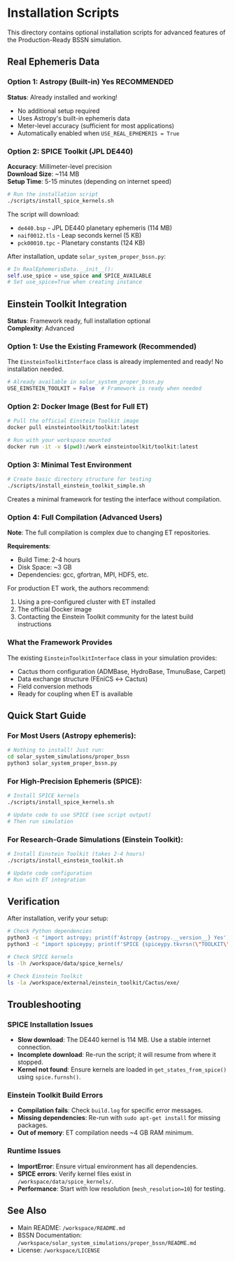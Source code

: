 # Installation Scripts

This directory contains optional installation scripts for advanced features of the Production-Ready BSSN simulation.

## Real Ephemeris Data

### Option 1: Astropy (Built-in) Yes **RECOMMENDED**

**Status**: Already installed and working!

- No additional setup required
- Uses Astropy's built-in ephemeris data
- Meter-level accuracy (sufficient for most applications)
- Automatically enabled when `USE_REAL_EPHEMERIS = True`

### Option 2: SPICE Toolkit (JPL DE440)

**Accuracy**: Millimeter-level precision  
**Download Size**: ~114 MB  
**Setup Time**: 5-15 minutes (depending on internet speed)

```bash
# Run the installation script
./scripts/install_spice_kernels.sh
```

The script will download:
- `de440.bsp` - JPL DE440 planetary ephemeris (114 MB)
- `naif0012.tls` - Leap seconds kernel (5 KB)
- `pck00010.tpc` - Planetary constants (124 KB)

After installation, update `solar_system_proper_bssn.py`:
```python
# In RealEphemerisData.__init__():
self.use_spice = use_spice and SPICE_AVAILABLE
# Set use_spice=True when creating instance
```

## Einstein Toolkit Integration

**Status**: Framework ready, full installation optional  
**Complexity**: Advanced

### Option 1: Use the Existing Framework  (Recommended)

The `EinsteinToolkitInterface` class is already implemented and ready!
No installation needed.

```python
# Already available in solar_system_proper_bssn.py
USE_EINSTEIN_TOOLKIT = False  # Framework is ready when needed
```

### Option 2: Docker Image  (Best for Full ET)

```bash
# Pull the official Einstein Toolkit image
docker pull einsteintoolkit/toolkit:latest

# Run with your workspace mounted
docker run -it -v $(pwd):/work einsteintoolkit/toolkit:latest
```

### Option 3: Minimal Test Environment 

```bash
# Create basic directory structure for testing
./scripts/install_einstein_toolkit_simple.sh
```

Creates a minimal framework for testing the interface without compilation.

### Option 4: Full Compilation  (Advanced Users)

**Note**: The full compilation is complex due to changing ET repositories.

**Requirements**:
- Build Time: 2-4 hours  
- Disk Space: ~3 GB  
- Dependencies: gcc, gfortran, MPI, HDF5, etc.

For production ET work, the authors recommend:
1. Using a pre-configured cluster with ET installed
2. The official Docker image
3. Contacting the Einstein Toolkit community for the latest build instructions

### What the Framework Provides

The existing `EinsteinToolkitInterface` class in your simulation provides:
-  Cactus thorn configuration (ADMBase, HydroBase, TmunuBase, Carpet)
-  Data exchange structure (FEniCS ↔ Cactus)
-  Field conversion methods
-  Ready for coupling when ET is available

## Quick Start Guide

### For Most Users (Astropy ephemeris):
```bash
# Nothing to install! Just run:
cd solar_system_simulations/proper_bssn
python3 solar_system_proper_bssn.py
```

### For High-Precision Ephemeris (SPICE):
```bash
# Install SPICE kernels
./scripts/install_spice_kernels.sh

# Update code to use SPICE (see script output)
# Then run simulation
```

### For Research-Grade Simulations (Einstein Toolkit):
```bash
# Install Einstein Toolkit (takes 2-4 hours)
./scripts/install_einstein_toolkit.sh

# Update code configuration
# Run with ET integration
```

## Verification

After installation, verify your setup:

```bash
# Check Python dependencies
python3 -c "import astropy; print(f'Astropy {astropy.__version__} Yes')"
python3 -c "import spiceypy; print(f'SPICE {spiceypy.tkvrsn(\"TOOLKIT\")} Yes')"

# Check SPICE kernels
ls -lh /workspace/data/spice_kernels/

# Check Einstein Toolkit
ls -la /workspace/external/einstein_toolkit/Cactus/exe/
```

## Troubleshooting

### SPICE Installation Issues
- **Slow download**: The DE440 kernel is 114 MB. Use a stable internet connection.
- **Incomplete download**: Re-run the script; it will resume from where it stopped.
- **Kernel not found**: Ensure kernels are loaded in `get_states_from_spice()` using `spice.furnsh()`.

### Einstein Toolkit Build Errors
- **Compilation fails**: Check `build.log` for specific error messages.
- **Missing dependencies**: Re-run with `sudo apt-get install` for missing packages.
- **Out of memory**: ET compilation needs ~4 GB RAM minimum.

### Runtime Issues
- **ImportError**: Ensure virtual environment has all dependencies.
- **SPICE errors**: Verify kernel files exist in `/workspace/data/spice_kernels/`.
- **Performance**: Start with low resolution (`mesh_resolution=10`) for testing.

## See Also

- Main README: `/workspace/README.md`
- BSSN Documentation: `/workspace/solar_system_simulations/proper_bssn/README.md`
- License: `/workspace/LICENSE`

